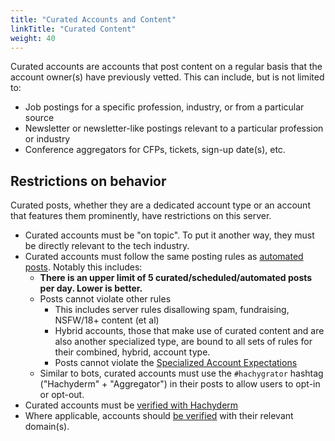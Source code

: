 ```yaml
---
title: "Curated Accounts and Content"
linkTitle: "Curated Content"
weight: 40
---
```


Curated accounts are accounts that post content on a regular basis that
the account owner(s) have previously vetted. This can include, but is not
limited to:

* Job postings for a specific profession, industry, or from a particular source
* Newsletter or newsletter-like postings relevant to a particular profession or industry
* Conference aggregators for CFPs, tickets, sign-up date(s), etc.

## Restrictions on behavior

Curated posts, whether they are a dedicated account type or an account that features
them prominently, have restrictions on this server.

* Curated accounts must be "on topic". To put it another way, they must be directly relevant
  to the tech industry.
* Curated accounts must follow the same posting rules as [automated posts](../bot-accounts/#posting-rules).
  Notably this includes:
    * **There is an upper limit of 5 curated/scheduled/automated posts per day. Lower is better.**
    * Posts cannot violate other rules
      * This includes server rules disallowing spam, fundraising, NSFW/18+ content (et al)
      * Hybrid accounts, those that make use of curated content and are also another specialized type,
        are bound to all sets of rules for their combined, hybrid, account type.
      * Posts cannot violate the [Specialized Account Expectations](../covenant/)
    * Similar to bots, curated accounts must use the `#hachygrator` hashtag ("Hachyderm" + "Aggregator") in their posts to allow users to opt-in or opt-out.
* Curated accounts must be [verified with Hachyderm](../verification/)
* Where applicable, accounts should [be verified](../../mastodon/user/verification/)
  with their relevant domain(s).
